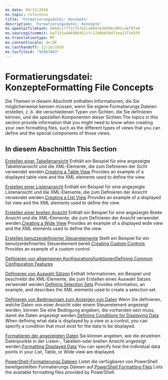 ```yaml
---
ms.date: 09/13/2016
ms.topic: reference
title: 'Formatierungsdatei: Konzepte'
description: 'Formatierungsdatei: Konzepte'
ms.openlocfilehash: b88dc177f227b3e5ce8043b46996c002ce879fa9
ms.sourcegitcommit: ba7315a496986451cfc1296b659d73ea2373d3f0
ms.translationtype: MT
ms.contentlocale: de-DE
ms.lasthandoff: 12/10/2020
ms.locfileid: "92667843"
---
```

# <a name="formatting-file-concepts"></a><span data-ttu-id="ea6f6-103">Formatierungsdatei: Konzepte</span><span class="sxs-lookup"><span data-stu-id="ea6f6-103">Formatting File Concepts</span></span>

<span data-ttu-id="ea6f6-104">Die Themen in diesem Abschnitt enthalten Informationen, die Sie möglicherweise kennen müssen, wenn Sie eigene Formatierungs Dateien erstellen, z. b. die verschiedenen Typen von Sichten, die Sie definieren können, und die speziellen Komponenten dieser Sichten.</span><span class="sxs-lookup"><span data-stu-id="ea6f6-104">The topics in this section provide information that you might need to know when creating your own formatting files, such as the different types of views that you can define and the special components of those views.</span></span>

## <a name="in-this-section"></a><span data-ttu-id="ea6f6-105">In diesem Abschnitt</span><span class="sxs-lookup"><span data-stu-id="ea6f6-105">In This Section</span></span>

<span data-ttu-id="ea6f6-106">[Erstellen einer Tabellenansicht](./creating-a-table-view.md) Enthält ein Beispiel für eine angezeigte Tabellenansicht und die XML-Elemente, die zum Definieren der Sicht verwendet werden.</span><span class="sxs-lookup"><span data-stu-id="ea6f6-106">[Creating a Table View](./creating-a-table-view.md) Provides an example of a displayed table view and the XML elements used to define the view.</span></span>

<span data-ttu-id="ea6f6-107">[Erstellen einer Listenansicht](./creating-a-list-view.md) Enthält ein Beispiel für eine angezeigte Listenansicht und die XML-Elemente, die zum Definieren der Ansicht verwendet werden.</span><span class="sxs-lookup"><span data-stu-id="ea6f6-107">[Creating a List View](./creating-a-list-view.md) Provides an example of a displayed list view and the XML elements used to define the view.</span></span>

<span data-ttu-id="ea6f6-108">[Erstellen einer breiten Ansicht](./creating-a-wide-view.md) Enthält ein Beispiel für eine angezeigte Breite Ansicht und die XML-Elemente, die zum Definieren der Ansicht verwendet werden.</span><span class="sxs-lookup"><span data-stu-id="ea6f6-108">[Creating a Wide View](./creating-a-wide-view.md) Provides an example of a displayed wide view and the XML elements used to define the view.</span></span>

<span data-ttu-id="ea6f6-109">[Erstellen benutzerdefinierter Steuerelemente](./creating-custom-controls.md) Stellt ein Beispiel für ein benutzerdefiniertes Steuerelement bereit.</span><span class="sxs-lookup"><span data-stu-id="ea6f6-109">[Creating Custom Controls](./creating-custom-controls.md) Provides an example of a custom control.</span></span>

[<span data-ttu-id="ea6f6-110">Definieren von allgemeinen Konfigurationsfunktionen</span><span class="sxs-lookup"><span data-stu-id="ea6f6-110">Defining Common Configuration Features</span></span>](./defining-common-configuration-features.md)

<span data-ttu-id="ea6f6-111">[Definieren von Auswahl Sätzen](./defining-selection-sets.md) Enthält Informationen, ein Beispiel und beschreibt die XML-Elemente, die zum Erstellen eines Auswahl Satzes verwendet werden.</span><span class="sxs-lookup"><span data-stu-id="ea6f6-111">[Defining Selection Sets](./defining-selection-sets.md) Provides information, an example, and describes the XML elements used to create a selection set.</span></span>

<span data-ttu-id="ea6f6-112">[Definieren von Bedingungen zum Anzeigen von Daten](./defining-conditions-for-displaying-data.md) Wenn Sie definieren, welche Daten von einer Ansicht oder einem Steuerelement angezeigt werden, können Sie eine Bedingung angeben, die vorhanden sein muss, damit die Daten angezeigt werden.</span><span class="sxs-lookup"><span data-stu-id="ea6f6-112">[Defining Conditions for Displaying Data](./defining-conditions-for-displaying-data.md) When defining what data is displayed by a view or a control, you can specify a condition that must exist for the data to be displayed.</span></span>

<span data-ttu-id="ea6f6-113">[Formatieren der angezeigten Daten](./formatting-displayed-data.md) Sie können angeben, wie die einzelnen Datenpunkte in der Listen-, Tabellen-oder breiten Ansicht angezeigt werden.</span><span class="sxs-lookup"><span data-stu-id="ea6f6-113">[Formatting Displayed Data](./formatting-displayed-data.md) You can specify how the individual data points in your List, Table, or Wide view are displayed.</span></span>

<span data-ttu-id="ea6f6-114">[PowerShell-Formatierungs Dateien](./powershell-formatting-files.md) Listet die verfügbaren von PowerShell bereitgestellten Formatierungs Dateien auf.</span><span class="sxs-lookup"><span data-stu-id="ea6f6-114">[PowerShell Formatting Files](./powershell-formatting-files.md) Lists the available formatting files provided by PowerShell.</span></span>
